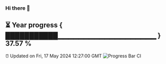 ### Hi there 👋
⏳ Year progress { ███████████▁▁▁▁▁▁▁▁▁▁▁▁▁▁▁▁▁▁▁ } 37.57 %
---
⏰ Updated on Fri, 17 May 2024 12:27:00 GMT
![Progress Bar CI](https://github.com/liununu/liununu/workflows/Progress%20Bar%20CI/badge.svg)

